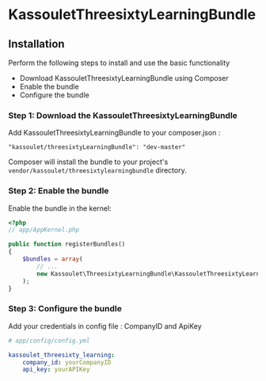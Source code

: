 # KassouletThreesixtyLearningBundle

## Installation

Perform the following steps to install and use the basic functionality

* Download KassouletThreesixtyLearningBundle using Composer
* Enable the bundle
* Configure the bundle

### Step 1: Download the KassouletThreesixtyLearningBundle

Add KassouletThreesixtyLearningBundle to your composer.json :

    "kassoulet/threesixtyLearningBundle": "dev-master"

Composer will install the bundle to your project's ``vendor/kassoulet/threesixtylearningbundle`` directory.

### Step 2: Enable the bundle

Enable the bundle in the kernel:

``` php
<?php
// app/AppKernel.php

public function registerBundles()
{
    $bundles = array(
        // ...
        new Kassoulet\ThreesixtyLearningBundle\KassouletThreesixtyLearningBundle(),
    );
}
```

### Step 3: Configure the bundle

Add your credentials in config file : CompanyID and ApiKey

```yaml
# app/config/config.yml

kassoulet_threesixty_learning:
    company_id: yourCompanyID
    api_key: yourAPIKey             
``` 